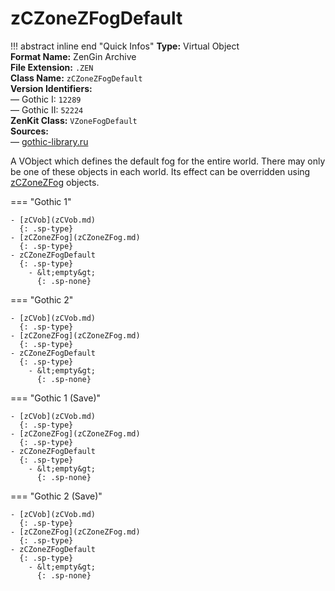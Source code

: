 # zCZoneZFogDefault

!!! abstract inline end "Quick Infos"
    **Type:** Virtual Object<br/>
    **Format Name:** ZenGin Archive<br/>
    **File Extension:** `.ZEN`<br/>
    **Class Name:** `zCZoneZFogDefault`<br/>
    **Version Identifiers:**<br />
    — Gothic I: `12289`<br/>
    — Gothic II: `52224`<br/>
    **ZenKit Class:** `VZoneFogDefault`<br/>
    **Sources:**<br/>
    — [gothic-library.ru](http://www.gothic-library.ru/publ/class_zczonezfogdefault/1-1-0-10)


A VObject which defines the default fog for the entire world. There may only be one of these objects in each world.
Its effect can be overridden using [zCZoneZFog](zCZoneZFog.md) objects.

=== "Gothic 1"

    - [zCVob](zCVob.md)
      {: .sp-type}
    - [zCZoneZFog](zCZoneZFog.md)
      {: .sp-type}
    - zCZoneZFogDefault
      {: .sp-type}
        - &lt;empty&gt;
          {: .sp-none}

=== "Gothic 2"

    - [zCVob](zCVob.md)
      {: .sp-type}
    - [zCZoneZFog](zCZoneZFog.md)
      {: .sp-type}
    - zCZoneZFogDefault
      {: .sp-type}
        - &lt;empty&gt;
          {: .sp-none}

=== "Gothic 1 (Save)"

    - [zCVob](zCVob.md)
      {: .sp-type}
    - [zCZoneZFog](zCZoneZFog.md)
      {: .sp-type}
    - zCZoneZFogDefault
      {: .sp-type}
        - &lt;empty&gt;
          {: .sp-none}

=== "Gothic 2 (Save)"

    - [zCVob](zCVob.md)
      {: .sp-type}
    - [zCZoneZFog](zCZoneZFog.md)
      {: .sp-type}
    - zCZoneZFogDefault
      {: .sp-type}
        - &lt;empty&gt;
          {: .sp-none}
